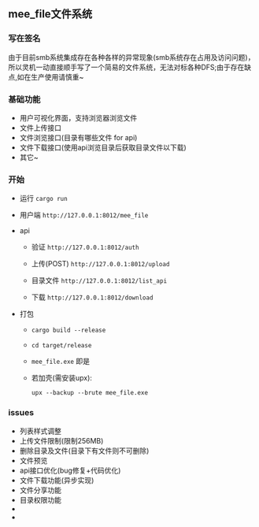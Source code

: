 
## mee_file文件系统

### 写在签名

  由于目前smb系统集成存在各种各样的异常现象(smb系统存在占用及访问问题)，所以灵机一动直接顺手写了一个简易的文件系统，无法对标各种DFS;由于存在缺点,如在生产使用请慎重~

### 基础功能
+ 用户可视化界面，支持浏览器浏览文件
+ 文件上传接口
+ 文件浏览接口(目录有哪些文件 for api)
+ 文件下载接口(使用api浏览目录后获取目录文件以下载)
+ 其它~

### 开始
+ 运行
  `cargo run`
  
+ 用户端
  `http://127.0.0.1:8012/mee_file`

+ api
  - 验证
  `http://127.0.0.1:8012/auth`
  
  - 上传(POST)
  `http://127.0.0.1:8012/upload`
  
  - 目录文件
  `http://127.0.0.1:8012/list_api`
  
  - 下载
  `http://127.0.0.1:8012/download`

+ 打包
  - `cargo build --release`
  - `cd target/release`
  - `mee_file.exe` 即是
  
  - 若加壳(需安装upx): 
  
    `upx --backup --brute mee_file.exe`

### issues
+ 列表样式调整
+ 上传文件限制(限制256MB)
+ 删除目录及文件(目录下有文件则不可删除)
+ 文件预览
+ api接口优化(bug修复+代码优化)
+ 文件下载功能(异步实现)
+ 文件分享功能
+ 目录权限功能
+ 
+